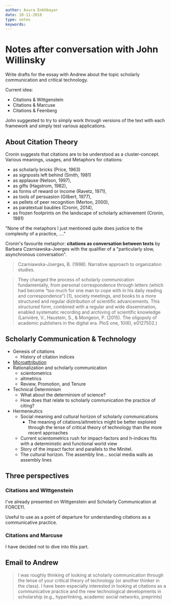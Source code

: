 ```yaml
---
author: Asura Enkhbayar
date: 10-11-2018
type: notes
keywords:
---
```


# Notes after conversation with John Willinsky

Write drafts for the essay with Andrew about the topic scholarly communication and critical technology.

Current idea:

- Citations & Wittgenstein
- Citations & Marcuse
- Citations & Feenberg

John suggested to try to simply work through versions of the text with each framework and simply test various applications.

## About Citation Theory

Cronin suggests that citations are to be understood as a cluster-concept. Various meanings, usages, and
Metaphors for citations:

- as scholarly bricks (Price, 1963)
- as signposts left behind (Smith, 1981)
- as applause (Nelson, 1997),
- as gifts (Hagstrom, 1982),
- as forms of reward or income (Ravetz, 1971),
- as tools of persuasion (Gilbert, 1977),
- as pellets of peer recognition (Merton, 2000),
- as paratextual baubles (Cronin, 2014),
- as frozen footprints on the landscape of scholarly achievement (Cronin, 1981)

"None of the metaphors I just mentioned quite does justice to the complexity of a practice, ...."

Cronin's favourite metaphor: **citations as conversation between texts** by Barbara Czarniawska-Joerges with the qualifier of a "particularly slow, asynchronous conversation".

> Czarniawska-Joerges, B. (1998). Narrative approach to organization studies.

> They changed the process of scholarly communication fundamentally, from personal correspondence through letters (which had become “too much for one man to cope with in his daily reading and correspondence”) [1], society meetings, and books to a more structured and regular distribution of scientific advancements. This structured form, combined with a regular and wide dissemination, enabled systematic recording and archiving of scientific knowledge (Larivière, V., Haustein, S., & Mongeon, P. (2015). The oligopoly of academic publishers in the digital era. PloS one, 10(6), e0127502.)

## Scholarly Communication & Technology

- Genesis of citations
    - History of citation indices
- [Microattribution](https://en.wikipedia.org/wiki/Microattribution)
- Rationalization and scholarly communication
    - scientometrics
    - altmetrics
    - Review, Promotion, and Tenure
- Technical Determinism
    - What about the determinism of science?
    - How does that relate to scholarly communication the practice of citing?
- Hermeneutics
    - Social meaning and cultural horizon of scholarly communications
        - The meaning of citations/altmetrics might be better explored through the lense of critical theory of technology than the more recent approaches
    - Current scientometrics rush for impact-factors and h-indices fits with a deterministic and functional world view
    - Story of the impact factor and parallels to the Minitel.
    - The cultural horizon. The assembly line... social media walls as assembly lines

## Three perspectives

### Citations and Wittgenstein

I've already presented on Wittgenstein and Scholarly Communication at FORCE11.

Useful to use as a point of departure for understanding citations as a communicative practice.

### Citations and Marcuse

I have decided not to dive into this part.

## Email to Andrew

> I was roughly thinking of looking at scholarly communication through the lense of your critical theory of technology (or another thinker in the class). I have been especially interested in looking at citations as a communicative practice and the new technological developments in scholarship (e.g., hyperlinking, academic social networks, preprints)